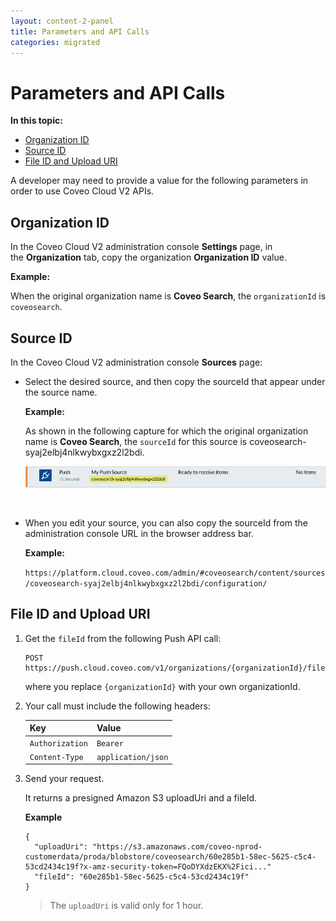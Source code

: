 ```yaml
---
layout: content-2-panel
title: Parameters and API Calls
categories: migrated
---
```


# Parameters and API Calls

**In this topic:**

-   [Organization ID](#organization-id)
-   [Source ID](#source-id)
-   [File ID and Upload URI](#file-id-and-upload-uri)

A developer may need to provide a value for the following parameters in order to use Coveo Cloud V2 APIs.

## Organization ID

In the Coveo Cloud V2 administration console **Settings** page, in the **Organization** tab, copy the organization **Organization ID** value.

**Example:**

When the original organization name is **Coveo Search**, the `organizationId` is `coveosearch`.

## Source ID

In the Coveo Cloud V2 administration console **Sources** page:

-   Select the desired source, and then copy the sourceId that appear under the source name.

    **Example:**

    As shown in the following capture for which the original organization name is **Coveo Search**, the `sourceId` for this source is coveosearch-syaj2elbj4nlkwybxgxz2l2bdi.

    ![](attachments/35490354/35455305.png)

     

<!-- -->

-   When you edit your source, you can also copy the sourceId from the administration console URL in the browser address bar.

    **Example:**

    `https://platform.cloud.coveo.com/admin/#coveosearch/content/sources/coveosearch-syaj2elbj4nlkwybxgxz2l2bdi/configuration/`

## File ID and Upload URI

1.  Get the `fileId` from the following Push API call:

    ```
    POST https://push.cloud.coveo.com/v1/organizations/{organizationId}/files
    ```

    where you replace `{organizationId}` with your own organizationId.

2.  Your call must include the following headers:

    | Key             | Value              |
    |-----------------|--------------------|
    | `Authorization` | `Bearer `          |
    | `Content-Type`  | `application/json` |

3.  Send your request.

    It returns a presigned Amazon S3 uploadUri and a fileId.

    **Example**

    ```
    {
      "uploadUri": "https://s3.amazonaws.com/coveo-nprod-customerdata/proda/blobstore/coveosearch/60e285b1-58ec-5625-c5c4-53cd2434c19f?x-amz-security-token=FQoDYXdzEKX%2Fici..."
      "fileId": "60e285b1-58ec-5625-c5c4-53cd2434c19f"
    }
    ```

    > The `uploadUri` is valid only for 1 hour.


